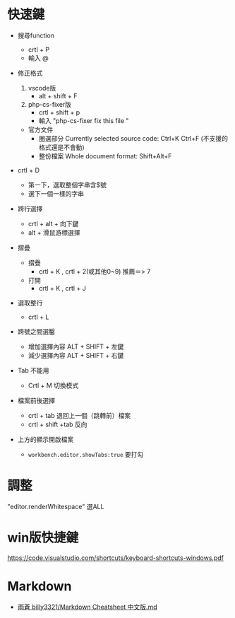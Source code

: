 # 快速鍵
- 搜尋function
    - crtl + P 
    - 輸入 @

- 修正格式
    1. vscode版
        - alt + shift + F
    2. php-cs-fixer版
        - crtl + shift + p 
        - 輸入 "php-cs-fixer fix this file "
    - 官方文件
        - 圈選部分 Currently selected source code: Ctrl+K Ctrl+F (不支援的格式還是不會動)
        - 整份檔案 Whole document format: Shift+Alt+F
- crtl + D 
    - 第一下，選取整個字串含$號
    - 選下一個一樣的字串

- 跨行選擇
    - crtl + alt + 向下鍵
    - alt + 滑鼠游標選擇

- 摺疊
    - 摺疊
        - crtl + K , crtl + 2(或其他0~9) 推薦＝> 7
    - 打開
        - crtl + K , crtl + J

- 選取整行
    - crtl + L

- 跨號之間選鑿
    - 增加選擇內容  ALT + SHIFT + 左鍵
    - 減少選擇內容  ALT + SHIFT + 右鍵

- Tab 不能用
    - Crtl + M 切換模式

- 檔案前後選擇
    - crtl + tab 退回上一個（跳轉前）檔案
    - crtl + shift +tab 反向

- 上方的顯示開啟檔案
    - `workbench.editor.showTabs:true` 要打勾

# 調整
"editor.renderWhitespace" 選ALL

# win版快捷鍵
https://code.visualstudio.com/shortcuts/keyboard-shortcuts-windows.pdf

# Markdown 
- [雨蒼 billy3321/Markdown Cheatsheet 中文版.md](https://gist.github.com/billy3321/1001749662c370887c63bb30f26c9e6e)